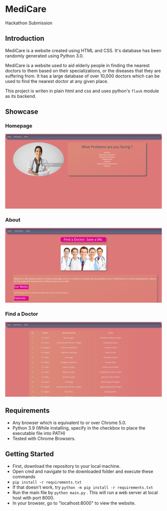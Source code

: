 # MediCare
Hackathon Submission

## Introduction
MediCare is a website created using HTML and CSS.  It's database has been randomly generated using Python 3.0.

MediCare is a website used to aid elderly people in finding the nearest doctors to them based on their specializations, or the diseases that they are suffering from.
It has a large database of over 10,000 doctors which can be used to find the nearest doctor at any given place.

This project is writen in plain html and css and uses python's ``` flask ``` module as its backend.

## Showcase
### Homepage
![homepage](https://github.com/NivoMila/MediCare/blob/main/images/home.png)
### About
![aboutpage](https://github.com/NivoMila/MediCare/blob/main/images/about.png)
### Find a Doctor
![listofdoctors](https://github.com/NivoMila/MediCare/blob/main/images/all.png)


## Requirements
* Any browser which is equivalent to or over Chrome 5.0.
* Python 3.9 (While installing, specify in the checkbox to place the executable file into PATH)
* Tested with Chrome Browsers.

## Getting Started
* First, download the repository to your local machine.
* Open cmd and navigate to the downloaded folder and execute these commands
* ``` pip install -r requirements.txt ```
* If that doesn't work, try ``` python -m pip install -r requirements.txt ```
* Run the main file by ``` python main.py ``` . This will run a web server at local host with port 8000.
* In your browser, go to "localhost:8000" to view the website.
